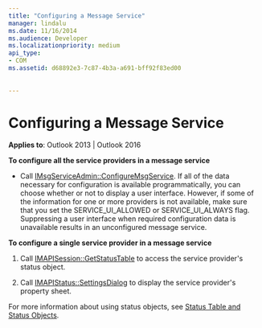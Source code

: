 ```yaml
---
title: "Configuring a Message Service"
manager: lindalu
ms.date: 11/16/2014
ms.audience: Developer
ms.localizationpriority: medium
api_type:
- COM
ms.assetid: d68892e3-7c87-4b3a-a691-bff92f83ed00
 
 
---
```


# Configuring a Message Service

  
  
**Applies to**: Outlook 2013 | Outlook 2016 
  
 **To configure all the service providers in a message service**
  
- Call [IMsgServiceAdmin::ConfigureMsgService](imsgserviceadmin-configuremsgservice.md). If all of the data necessary for configuration is available programmatically, you can choose whether or not to display a user interface. However, if some of the information for one or more providers is not available, make sure that you set the SERVICE_UI_ALLOWED or SERVICE_UI_ALWAYS flag. Suppressing a user interface when required configuration data is unavailable results in an unconfigured message service.
    
 **To configure a single service provider in a message service**
  
1. Call [IMAPISession::GetStatusTable](imapisession-getstatustable.md) to access the service provider's status object. 
    
2. Call [IMAPIStatus::SettingsDialog](imapistatus-settingsdialog.md) to display the service provider's property sheet. 
    
For more information about using status objects, see [Status Table and Status Objects](status-table-and-status-objects.md).
  

